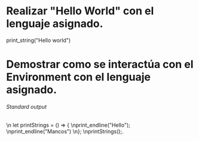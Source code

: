
# Realizar "Hello World" con el lenguaje asignado. 

print_string("Hello world")


# Demostrar como se interactúa con el Environment con el lenguaje asignado. 

###### Standard output

\n let printStrings = () => {
\nprint_endline("Hello");
\nprint_endline("Mancos")
\n};
\nprintStrings();.
